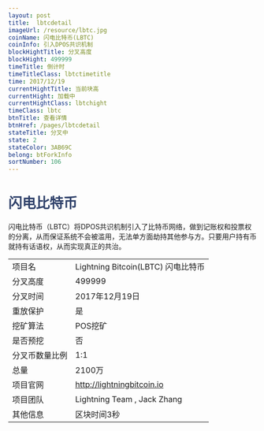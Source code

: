```yaml
---
layout: post
title:  lbtcdetail
imageUrl: /resource/lbtc.jpg
coinName: 闪电比特币(LBTC)
coinInfo: 引入DPOS共识机制
blockHightTitle: 分叉高度
blockHight: 499999
timeTitle: 倒计时
timeTitleClass: lbtctimetitle
time: 2017/12/19
currentHightTitle: 当前块高
currentHight: 加载中
currentHightClass: lbtchight
timeClass: lbtc
btnTitle: 查看详情
btnHref: /pages/lbtcdetail
stateTitle: 分叉中
state: 2
stateColor: 3AB69C
belong: btForkInfo
sortNumber: 106
---
```

<h1 style="color: #2F416A">闪电比特币</h1>
<p>闪电比特币（LBTC）将DPOS共识机制引入了比特币网络，做到记账权和投票权的分离，从而保证系统不会被滥用，无法单方面劫持其他参与方。只要用户持有币就持有话语权，从而实现真正的共治。
</p>

<table class="center">
  <tbody>
    <tr>
        <td class="tablehalf">项目名</td>
        <td class="tablehalf">Lightning Bitcoin(LBTC) 闪电比特币</td>
    </tr>
    <tr>
        <td>分叉高度</td>
        <td>499999</td>
    </tr>
    <tr>
        <td>分叉时间</td>
        <td>2017年12月19日</td>
    </tr>
    <tr>
        <td>重放保护</td>
        <td>是</td>
    </tr>
    <tr>
        <td>挖矿算法</td>
        <td>POS挖矿</td>
    </tr>
    <tr>
        <td>是否预挖</td>
        <td>否</td>
    </tr>
    <tr>
        <td>分叉币数量比例</td>
        <td>1:1</td>
    </tr>
    <tr>
        <td>总量</td>
        <td>2100万</td>
    </tr>
    <tr>
        <td>项目官网</td>
        <td><a href="http://lightningbitcoin.io/" target="_blank">http://lightningbitcoin.io</a></td>
    </tr>
    <tr>
        <td>项目团队</td>
        <td>Lightning Team , Jack Zhang</td>
    </tr>
    <tr>
        <td>其他信息</td>
        <td>区块时间3秒</td>
    </tr>
  </tbody>
</table>